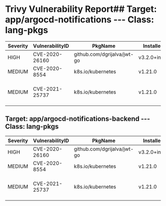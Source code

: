 # Trivy Vulnerability Report## Target: app/argocd-notifications --- Class: lang-pkgs
|Severity|VulnerabilityID|PkgName|InstalledVersion|FixedVersion|
|--------|---------------|-------|----------------|------------|
|HIGH|CVE-2020-26160|github.com/dgrijalva/jwt-go|v3.2.0+incompatible||
|MEDIUM|CVE-2020-8554|k8s.io/kubernetes|v1.21.0||
|MEDIUM|CVE-2021-25737|k8s.io/kubernetes|v1.21.0|1.18.19, 1.19.10, 1.20.7, 1.21.1|


## Target: app/argocd-notifications-backend --- Class: lang-pkgs
|Severity|VulnerabilityID|PkgName|InstalledVersion|FixedVersion|
|--------|---------------|-------|----------------|------------|
|HIGH|CVE-2020-26160|github.com/dgrijalva/jwt-go|v3.2.0+incompatible||
|MEDIUM|CVE-2020-8554|k8s.io/kubernetes|v1.21.0||
|MEDIUM|CVE-2021-25737|k8s.io/kubernetes|v1.21.0|1.18.19, 1.19.10, 1.20.7, 1.21.1|


